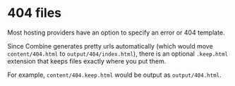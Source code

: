# 404 files

Most hosting providers have an option to specify an error or 404 template.

Since Combine generates pretty urls automatically (which would move `content/404.html` to `output/404/index.html`),
there is an optional `.keep.html` extension that keeps files exactly where you put them.

For example, `content/404.keep.html` would be output as `output/404.html`.
